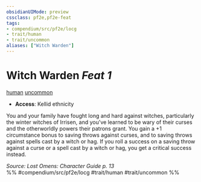 ```yaml
---
obsidianUIMode: preview
cssclass: pf2e,pf2e-feat
tags:
- compendium/src/pf2e/locg
- trait/human
- trait/uncommon
aliases: ["Witch Warden"]
---
```

# Witch Warden  *Feat 1*  
[human](/rules/traits/human.md)  [uncommon](/rules/traits/uncommon.md)  

- **Access**: Kellid ethnicity

You and your family have fought long and hard against witches, particularly the winter witches of Irrisen, and you've learned to be wary of their curses and the otherworldly powers their patrons grant. You gain a +1 circumstance bonus to saving throws against curses, and to saving throws against spells cast by a witch or hag. If you roll a success on a saving throw against a curse or a spell cast by a witch or hag, you get a critical success instead.

*Source: Lost Omens: Character Guide p. 13*  
%% #compendium/src/pf2e/locg #trait/human #trait/uncommon %%